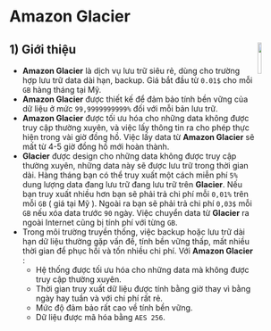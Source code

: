 # Amazon Glacier
## **1) Giới thiệu** <img src=https://i.imgur.com/tIxzMSp.png width=12% align=right padding-left=8px>
- **Amazon Glacier** là dịch vụ lưu trữ siêu rẻ, dùng cho trường hợp lưu trữ data dài hạn, backup. Giá bắt đầu từ `0.01$` cho mỗi `GB` hàng tháng tại Mỹ.
- **Amazon Glacier** được thiết kế để đảm bảo tính bền vững của dữ liệu ở mức `99,9999999999%` đối với mỗi bản lưu trữ.
- **Amazon Glacier** được tối ưu hóa cho những data không được truy cập thường xuyên, và việc lấy thông tin ra cho phép thực hiện trong vài giờ đồng hồ. Việc lấy data từ **Amazon Glacier** sẽ mất từ 4-5 giờ đồng hồ mới hoàn thành.
- **Glacier** được design cho những data không được truy cập thường xuyên, những data này sẽ được lưu trữ trong thời gian dài. Hàng tháng bạn có thể truy xuất một cách miễn phí `5%` dung lượng data đang lưu trữ đang lưu trữ trên **Glacier**. Nếu bạn truy xuất nhiều hơn bạn sẽ phải trả chi phí mỗi `0,01%` trên mỗi `GB` ( giá tại Mỹ ). Ngoài ra bạn sẽ phải trả chi phí `0,03$` mỗi `GB` nếu xóa data trước `90` ngày. Việc chuyển data từ **Glacier** ra ngoài Internet cũng bị tính phí với từng `GB`.
- Trong môi trường truyền thống, việc backup hoặc lưu trữ dài hạn dữ liệu thường gặp vấn đề, tính bền vững thấp, mất nhiều thời gian để phục hồi và tốn nhiều chi phí. Với **Amazon Glacier** :
    - Hệ thống được tối ưu hóa cho những data mà không được truy cập thường xuyên.
    - Thời gian truy xuất dữ liệu được tính bằng giờ thay vì bằng ngày hay tuần và với chi phí rất rẻ.
    - Mức độ đảm bảo rất cao về tính bền vững.
    - Dữ liệu được mã hóa bằng `AES 256`.

    